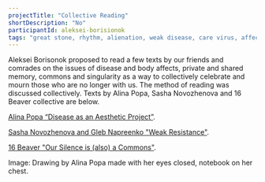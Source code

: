 ```yaml
---
projectTitle: "Collective Reading"
shortDescription: "No"
participantId: aleksei-borisionok
tags: "great stone, rhythm, alienation, weak disease, care virus, affective labour, contingency, dispersed collectivity, h o o o o o o w w w w w l, intimate interfaces, practice of small movements, practices of ourselves"
---
```


Aleksei Borisonok proposed to read a few texts by our friends and comrades on the issues of disease and body affects, private and shared memory, commons and singularity as a way to collectively celebrate and mourn those who are no longer with us. The method of reading was discussed collectively. Texts by Alina Popa, Sasha Novozhenova and 16 Beaver collective are below.

[Alina Popa “Disease as an Aesthetic Project”](https://conversations.e-flux.com/t/alina-popa-disease-as-an-aesthetic-project/8850).

[Sasha Novozhenova and Gleb Napreenko "Weak Resistance"](https://www.colta.ru/articles/raznoglasiya/13470-slaboe-soprotivlenie).

[16 Beaver "Our Silence is (also) a Commons"](http://16beavergroup.org/mondays/2019/05/25/our-silence-is-also-a-commons/).

Image: Drawing by Alina Popa made with her eyes closed, notebook on her chest.

